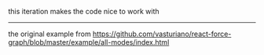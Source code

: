 this iteration makes the code nice to work with

---

the original example from https://github.com/vasturiano/react-force-graph/blob/master/example/all-modes/index.html
